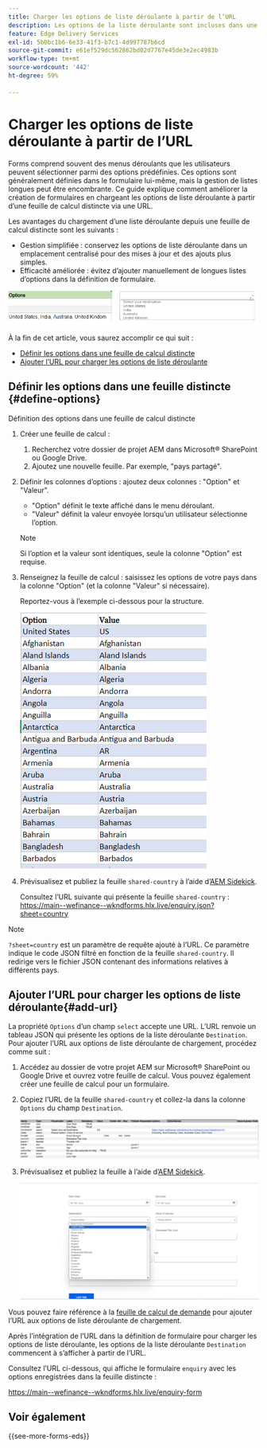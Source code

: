 ```yaml
---
title: Charger les options de liste déroulante à partir de l’URL
description: Les options de la liste déroulante sont incluses dans une feuille de calcul distincte, puis importées dans la feuille de calcul principale via l’URL fournie.
feature: Edge Delivery Services
exl-id: 5b0bc1b6-6e33-41f3-b7c1-4d997787b6cd
source-git-commit: e61ef529dc562862bd02d7767e45de3e2ec4983b
workflow-type: tm+mt
source-wordcount: '442'
ht-degree: 59%

---
```


# Charger les options de liste déroulante à partir de l’URL

Forms comprend souvent des menus déroulants que les utilisateurs peuvent sélectionner parmi des options prédéfinies. Ces options sont généralement définies dans le formulaire lui-même, mais la gestion de listes longues peut être encombrante. Ce guide explique comment améliorer la création de formulaires en chargeant les options de liste déroulante à partir d’une feuille de calcul distincte via une URL.


Les avantages du chargement d’une liste déroulante depuis une feuille de calcul distincte sont les suivants :

* Gestion simplifiée : conservez les options de liste déroulante dans un emplacement centralisé pour des mises à jour et des ajouts plus simples.
* Efficacité améliorée : évitez d’ajouter manuellement de longues listes d’options dans la définition de formulaire.




![Options de liste déroulante](/help/forms/assets/drop-down-options.png)


À la fin de cet article, vous saurez accomplir ce qui suit :

* [Définir les options dans une feuille de calcul distincte](#define-options)
* [Ajouter l’URL pour charger les options de liste déroulante](#add-url)

## Définir les options dans une feuille distincte {#define-options}

Définition des options dans une feuille de calcul distincte

1. Créer une feuille de calcul :
   1. Recherchez votre dossier de projet AEM dans Microsoft® SharePoint ou Google Drive.
   1. Ajoutez une nouvelle feuille. Par exemple, &quot;pays partagé&quot;.
1. Définir les colonnes d’options : ajoutez deux colonnes : &quot;Option&quot; et &quot;Valeur&quot;.
   * &quot;Option&quot; définit le texte affiché dans le menu déroulant.
   * &quot;Valeur&quot; définit la valeur envoyée lorsqu’un utilisateur sélectionne l’option.

   >[!NOTE]
   >
   >Si l’option et la valeur sont identiques, seule la colonne &quot;Option&quot; est requise.

1. Renseignez la feuille de calcul : saisissez les options de votre pays dans la colonne &quot;Option&quot; (et la colonne &quot;Valeur&quot; si nécessaire).

   Reportez-vous à l’exemple ci-dessous pour la structure.

   ![Liste déroulante de pays](/help/forms/assets/drop-down-country-options.png)

1. Prévisualisez et publiez la feuille `shared-country` à l’aide d’[AEM Sidekick](https://www.aem.live/developer/tutorial#preview-and-publish-your-content).

   Consultez l’URL suivante qui présente la feuille `shared-country` : https://main--wefinance--wkndforms.hlx.live/enquiry.json?sheet=country

>[!NOTE]
>
> `?sheet=country` est un paramètre de requête ajouté à l’URL. Ce paramètre indique le code JSON filtré en fonction de la feuille `shared-country`. Il redirige vers le fichier JSON contenant des informations relatives à différents pays.

## Ajouter l’URL pour charger les options de liste déroulante{#add-url}

La propriété `Options` d’un champ `select` accepte une URL. L’URL renvoie un tableau JSON qui présente les options de la liste déroulante `Destination`. Pour ajouter l’URL aux options de liste déroulante de chargement, procédez comme suit :

1. Accédez au dossier de votre projet AEM sur Microsoft® SharePoint ou Google Drive et ouvrez votre feuille de calcul. Vous pouvez également créer une feuille de calcul pour un formulaire.
1. Copiez l’URL de la feuille `shared-country` et collez-la dans la colonne `Options` du champ `Destination`.

   ![Feuille de calcul de demande](/help/forms/assets/drop-down-enquiry.png)

1. Prévisualisez et publiez la feuille à l’aide d’[AEM Sidekick](https://www.aem.live/developer/tutorial#preview-and-publish-your-content).


   ![Liste déroulante de pays](/help/forms/assets/load-dropdown-options-form.png)

Vous pouvez faire référence à la [feuille de calcul de demande](/help/forms/assets/enquiry-options.xlsx) pour ajouter l’URL aux options de liste déroulante de chargement.

Après l’intégration de l’URL dans la définition de formulaire pour charger les options de liste déroulante, les options de la liste déroulante `Destination` commencent à s’afficher à partir de l’URL.

Consultez l’URL ci-dessous, qui affiche le formulaire `enquiry` avec les options enregistrées dans la feuille distincte :

https://main--wefinance--wkndforms.hlx.live/enquiry-form

## Voir également

{{see-more-forms-eds}}
